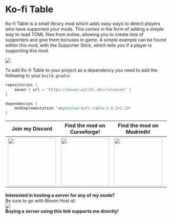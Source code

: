 # Ko-fi Table
Ko-fi Table is a small library mod which adds easy ways to detect players who have supported your mods.
This comes in the form of adding a simple way to read TOML files from online, allowing you to create lists of supporters and give them bonuses in game.
A simple example can be found within this mod, with the Supporter Stick, which tells you if a player is supporting this mod.

<img src="https://github.com/AmyMialeeMods/kofi-table/raw/main/assets/table.png">

To add Ko-fi Table to your project as a dependency you need to add the following to your `build.gradle`:
```gradle
repositories {
	maven { url = "https://maven.willbl.dev/releases" }
}

dependencies {
	modImplementation "amymialee:kofi-table:1.0.2+1.19"
}
```

<table align="center">
    <tr>
        <th><b>Join my Discord</b></th>
        <th><b>Find the mod on Curseforge!</b></th>
        <th><b>Find the mod on Modrinth!</b></th>
        <th><b>Support me on Ko-fi!</b></th>
    </tr>
    <tr>
        <th>
            <a href="http://discord.amymialee.xyz">
                <img src="https://cdn.discordapp.com/attachments/793182374410059887/924000460292104282/3437c10597c1526c3dbd98c737c2bcae.svg" width="150" height="150">
            </a>
        </th>
        <th>
            <a href="https://www.curseforge.com/minecraft/mc-mods/kofi-table">
                <img src="https://cdn.discordapp.com/attachments/793182374410059887/923990008543711282/anvil.svg" width="150" height="150">
            </a>
        </th>
        <th>
            <a href="https://modrinth.com/mod/kofi-table">
                <img src="https://docs.modrinth.com/img/logo.svg" width="150" height="150">
            </a>
        </th>
        <th>
            <a href="http://kofi.amymialee.xyz">
                <img src="https://storage.ko-fi.com/cdn/kofi_stroke_cup.svg" width="150" height="150">
            </a>
        </th>
    </tr>
</table>

<b>Interested in hosting a server for any of my mods?</b>  
Be sure to go with Bloom Host at:  
<a href="http://bloom.amymialee.xyz">
    <img src="https://i.imgur.com/h4556XW.gif">
</a>  
<b>Buying a server using this link supports me directly!</b>